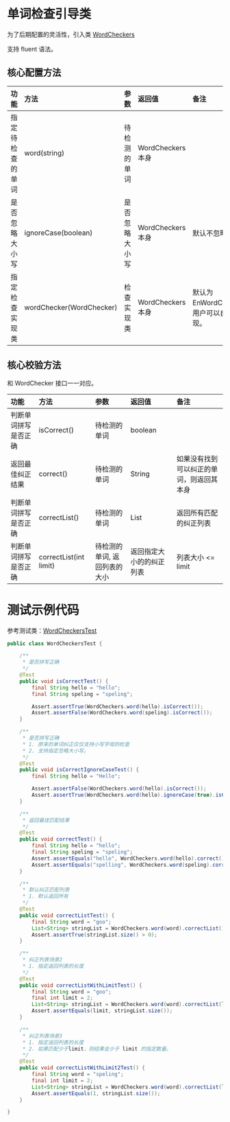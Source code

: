 # 单词检查引导类

为了后期配置的灵活性，引入类 [WordCheckers](../../src\main\java\com\github\houbb\word\checker\core\WordCheckers.java)

支持 fluent 语法。

## 核心配置方法

| 功能 | 方法 | 参数 | 返回值 | 备注 |
|:----|:----|:----|:---|:----|
| 指定待检查的单词 | word(string) | 待检测的单词 | WordCheckers 本身 | |
| 是否忽略大小写 | ignoreCase(boolean) | 是否忽略大小写 | WordCheckers 本身 | 默认不忽略 |
| 指定检查实现类 | wordChecker(WordChecker) | 检查实现类 | WordCheckers 本身 | 默认为 EnWordChecker，用户可以自定义实现。 |

## 核心校验方法

和 WordChecker 接口一一对应。

| 功能 | 方法 | 参数 | 返回值 | 备注 |
|:----|:----|:----|:---|:----|
| 判断单词拼写是否正确 | isCorrect() | 待检测的单词 | boolean | |
| 返回最佳纠正结果 | correct() | 待检测的单词 | String | 如果没有找到可以纠正的单词，则返回其本身 |
| 判断单词拼写是否正确 | correctList() | 待检测的单词 | List<String> | 返回所有匹配的纠正列表 |
| 判断单词拼写是否正确 | correctList(int limit) | 待检测的单词, 返回列表的大小 | 返回指定大小的的纠正列表 | 列表大小 <= limit |


# 测试示例代码

参考测试类：[WordCheckersTest]()

```java
public class WordCheckersTest {

    /**
     * 是否拼写正确
     */
    @Test
    public void isCorrectTest() {
        final String hello = "hello";
        final String speling = "speling";

        Assert.assertTrue(WordCheckers.word(hello).isCorrect());
        Assert.assertFalse(WordCheckers.word(speling).isCorrect());
    }

    /**
     * 是否拼写正确
     * 1. 原来的单词纠正仅仅支持小写字母的检查
     * 2. 支持指定忽略大小写。
     */
    @Test
    public void isCorrectIgnoreCaseTest() {
        final String hello = "Hello";

        Assert.assertFalse(WordCheckers.word(hello).isCorrect());
        Assert.assertTrue(WordCheckers.word(hello).ignoreCase(true).isCorrect());
    }

    /**
     * 返回最佳匹配结果
     */
    @Test
    public void correctTest() {
        final String hello = "hello";
        final String speling = "speling";
        Assert.assertEquals("hello", WordCheckers.word(hello).correct());
        Assert.assertEquals("spelling", WordCheckers.word(speling).correct());
    }

    /**
     * 默认纠正匹配列表
     * 1. 默认返回所有
     */
    @Test
    public void correctListTest() {
        final String word = "goo";
        List<String> stringList = WordCheckers.word(word).correctList();
        Assert.assertTrue(stringList.size() > 0);
    }

    /**
     * 纠正列表场景2
     * 1. 指定返回列表的长度
     */
    @Test
    public void correctListWithLimitTest() {
        final String word = "goo";
        final int limit = 2;
        List<String> stringList = WordCheckers.word(word).correctList(limit);
        Assert.assertEquals(limit, stringList.size());
    }

    /**
     * 纠正列表场景3
     * 1. 指定返回列表的长度
     * 2. 如果匹配少于limit，则结果会少于 limit 的指定数量。
     */
    @Test
    public void correctListWithLimit2Test() {
        final String word = "speling";
        final int limit = 2;
        List<String> stringList = WordCheckers.word(word).correctList(limit);
        Assert.assertEquals(1, stringList.size());
    }

}
```